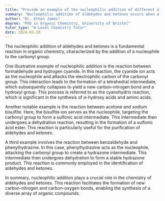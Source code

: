 ```yaml
---
title: "Provide an example of the nucleophilic addition of different aldehydes and ketones"
summary: "Nucleophilic addition of aldehydes and ketones occurs when a nucleophile attacks the carbonyl group, facilitating the formation of new chemical bonds."
author: "Dr. Ethan James"
degree: "PhD in Organic Chemistry, University of Bristol"
tutor_type: "A-Level Chemistry Tutor"
date: 2024-03-20
---
```


The nucleophilic addition of aldehydes and ketones is a fundamental reaction in organic chemistry, characterized by the addition of a nucleophile to the carbonyl group.

One illustrative example of nucleophilic addition is the reaction between formaldehyde and hydrogen cyanide. In this reaction, the cyanide ion acts as the nucleophile and attacks the electrophilic carbon of the carbonyl group. This interaction leads to the formation of a tetrahedral intermediate, which subsequently collapses to yield a new carbon-nitrogen bond and a hydroxyl group. This process is referred to as the cyanohydrin reaction, which is significant in the synthesis of α-hydroxy acids and amino acids.

Another notable example is the reaction between acetone and sodium bisulfite. Here, the bisulfite ion serves as the nucleophile, targeting the carbonyl group to form a sulfonic acid intermediate. This intermediate then undergoes a dehydration reaction, resulting in the formation of a sulfonic acid ester. This reaction is particularly useful for the purification of aldehydes and ketones.

A third example involves the reaction between benzaldehyde and phenylhydrazine. In this case, phenylhydrazine acts as the nucleophile, attacking the carbonyl group to create a hydrazone intermediate. This intermediate then undergoes dehydration to form a stable hydrazone product. This reaction is commonly employed in the identification of aldehydes and ketones.

In summary, nucleophilic addition plays a crucial role in the chemistry of aldehydes and ketones. This reaction facilitates the formation of new carbon-nitrogen and carbon-oxygen bonds, enabling the synthesis of a diverse array of organic compounds.
    
